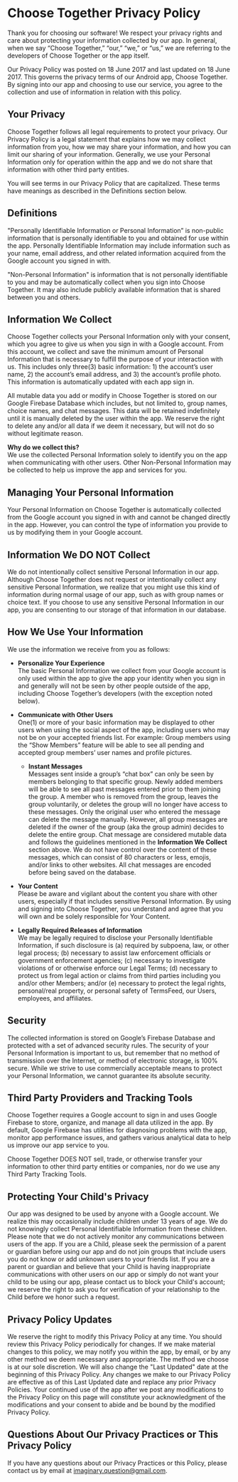 # Choose Together Privacy Policy
Thank you for choosing our software! We respect your privacy rights and care about protecting your information collected by our app. In general, when we say “Choose Together,” “our,” “we,” or “us,” we are referring to the developers of Choose Together or the app itself.

Our Privacy Policy was posted on 18 June 2017 and last updated on 18 June 2017. This governs the privacy terms of our Android app, Choose Together. By signing into our app and choosing to use our service, you agree to the collection and use of information in relation with this policy.

## Your Privacy

Choose Together follows all legal requirements to protect your privacy. Our Privacy Policy is a legal statement that explains how we may collect information from you, how we may share your information, and how you can limit our sharing of your information. Generally, we use your Personal Information only for operation within the app and we do not share that information with other third party entities.

You will see terms in our Privacy Policy that are capitalized. These terms have meanings as described in the Definitions section below.

## Definitions

"Personally Identifiable Information or Personal Information” is non-public information that is personally identifiable to you and obtained for use within the app. Personally Identifiable Information may include information such as your name, email address, and other related information acquired from the Google account you signed in with.

"Non-Personal Information" is information that is not personally identifiable to you and may be automatically collect when you sign into Choose Together. It may also include publicly available information that is shared between you and others.

## Information We Collect

Choose Together collects your Personal Information only with your consent, which you agree to give us when you sign in with a Google account. From this account, we collect and save the minimum amount of Personal Information that is necessary to fulfill the purpose of your interaction with us. This includes only three(3) basic information: 1) the account’s user name, 2) the account’s email address, and 3) the account’s profile photo. This information is automatically updated with each app sign in.

All mutable data you add or modify in Choose Together is stored on our Google Firebase Database which includes, but not limited to, group names, choice names, and chat messages. This data will be retained indefinitely until it is manually deleted by the user within the app. We reserve the right to delete any and/or all data if we deem it necessary, but will not do so without legitimate reason.

**Why do we collect this?** 
<br />
We use the collected Personal Information solely to identify you on the app when communicating with other users. Other Non-Personal Information may be collected to help us improve the app and services for you.

## Managing Your Personal Information

Your Personal Information on Choose Together is automatically collected from the Google account you signed in with and cannot be changed directly in the app. However, you can control the type of information you provide to us by modifying them in your Google account.

## Information We DO NOT Collect

We do not intentionally collect sensitive Personal Information in our app. Although Choose Together does not request or intentionally collect any sensitive Personal Information, we realize that you might use this kind of information during normal usage of our app, such as with group names or choice text. If you choose to use any sensitive Personal Information in our app, you are consenting to our storage of that information in our database.

## How We Use Your Information

We use the information we receive from you as follows:

* **Personalize Your Experience**<br />The basic Personal Information we collect from your Google account is only used within the app to give the app your identity when you sign in and generally will not be seen by other people outside of the app, including Choose Together’s developers (with the exception noted below).

* **Communicate with Other Users**<br />One(1) or more of your basic information may be displayed to other users when using the social aspect of the app, including users who may not be on your accepted friends list. For example: Group members using the “Show Members” feature will be able to see all pending and accepted group members’ user names and profile pictures.
  * **Instant Messages**<br />Messages sent inside a group’s “chat box” can only be seen by members belonging to that specific group. Newly added members will be able to see all past messages entered prior to them joining the group. A member who is removed from the group, leaves the group voluntarily, or deletes the group will no longer have access to these messages. Only the original user who entered the message can delete the message manually. However, all group messages are deleted if the owner of the group (aka the group admin) decides to delete the entire group. Chat message are considered mutable data and follows the guidelines mentioned in the **Information We Collect** section above. We do not have control over the content of these messages, which can consist of 80 characters or less, emojis, and/or links to other websites. All chat messages are encoded before being saved on the database.

* **Your Content**<br />Please be aware and vigilant about the content you share with other users, especially if that includes sensitive Personal Information. By using and signing into Choose Together, you understand and agree that you will own and be solely responsible for Your Content.

* **Legally Required Releases of Information**<br />We may be legally required to disclose your Personally Identifiable Information, if such disclosure is (a) required by subpoena, law, or other legal process; (b) necessary to assist law enforcement officials or government enforcement agencies; (c) necessary to investigate violations of or otherwise enforce our Legal Terms; (d) necessary to protect us from legal action or claims from third parties including you and/or other Members; and/or (e) necessary to protect the legal rights, personal/real property, or personal safety of TermsFeed, our Users, employees, and affiliates.

## Security

The collected information is stored on Google’s Firebase Database and protected with a set of advanced security rules. The security of your Personal Information is important to us, but remember that no method of transmission over the Internet, or method of electronic storage, is 100% secure. While we strive to use commercially acceptable means to protect your Personal Information, we cannot guarantee its absolute security.

## Third Party Providers and Tracking Tools

Choose Together requires a Google account to sign in and uses Google Firebase to store, organize, and manage all data utilized in the app. By default, Google Firebase has utilities for diagnosing problems with the app, monitor app performance issues, and gathers various analytical data to help us improve our app service to you.

Choose Together DOES NOT sell, trade, or otherwise transfer your information to other third party entities or companies, nor do we use any Third Party Tracking Tools.

## Protecting Your Child's Privacy

Our app was designed to be used by anyone with a Google account. We realize this may occasionally include children under 13 years of age. We do not knowingly collect Personal Identifiable Information from these children. Please note that we do not actively monitor any communications between users of the app. If you are a Child, please seek the permission of a parent or guardian before using our app and do not join groups that include users you do not know or add unknown users to your friends list. If you are a parent or guardian and believe that your Child is having inappropriate communications with other users on our app or simply do not want your child to be using our app, please contact us to block your Child's account; we reserve the right to ask you for verification of your relationship to the Child before we honor such a request.

## Privacy Policy Updates

We reserve the right to modify this Privacy Policy at any time. You should review this Privacy Policy periodically for changes. If we make material changes to this policy, we may notify you within the app, by email, or by any other method we deem necessary and appropriate. The method we choose is at our sole discretion. We will also change the "Last Updated" date at the beginning of this Privacy Policy. Any changes we make to our Privacy Policy are effective as of this Last Updated date and replace any prior Privacy Policies. Your continued use of the app after we post any modifications to the Privacy Policy on this page will constitute your acknowledgment of the modifications and your consent to abide and be bound by the modified Privacy Policy.

## Questions About Our Privacy Practices or This Privacy Policy

If you have any questions about our Privacy Practices or this Policy, please contact us by email at imaginary.question@gmail.com.




